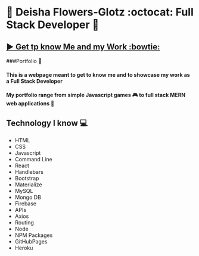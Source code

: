 # :white_flower: Deisha Flowers-Glotz :octocat: Full Stack Developer :white_flower:

## [ :arrow_forward: Get tp know Me and my Work :bowtie:](https://deefg.github.io/Portfolio/)

###Portfolio  :floppy_disk:
#### This is a webpage meant to get to know me and to showcase my work as a Full Stack Developer
#### My portfolio range from simple Javascript games :video_game: to full stack MERN web applications :iphone:

## Technology I know :computer:
* HTML
* CSS 
* Javascript 
* Command Line
* React
* Handlebars
* Bootstrap
* Materialize
* MySQL
* Mongo DB
* Firebase
* APIs
* Axios
* Routing
* Node 
* NPM Packages
* GitHubPages
* Heroku
